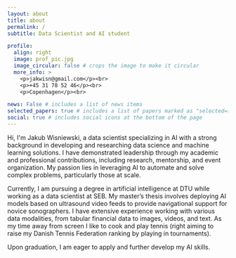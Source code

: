 ```yaml
---
layout: about
title: about
permalink: /
subtitle: Data Scientist and AI student

profile:
  align: right
  image: prof_pic.jpg
  image_circular: false # crops the image to make it circular
  more_info: >
    <p>jakwisn@gmail.com</p><br>
    <p>+45 31 78 52 46</p><br>
    <p>Copenhagen</p><br>

news: False # includes a list of news items
selected_papers: true # includes a list of papers marked as "selected={true}"
social: true # includes social icons at the bottom of the page
---
```


Hi, I'm Jakub Wisniewski, a data scientist specializing in AI with a strong background in developing and researching data science and machine learning solutions. I have demonstrated leadership through my academic and professional contributions, including research, mentorship, and event organization. My passion lies in leveraging AI to automate and solve complex problems, particularly those at scale.

Currently, I am pursuing a degree in artificial intelligence at DTU while working as a data scientist at SEB. My master’s thesis involves deploying AI models based on ultrasound video feeds to provide navigational support for novice sonographers. I have extensive experience working with various data modalities, from tabular financial data to images, videos, and text. 
As my time away from screen I like to cook and play tennis (right aiming to raise my Danish Tennis Federation ranking by playing in tournaments).

Upon graduation, I am eager to apply and further develop my AI skills.
